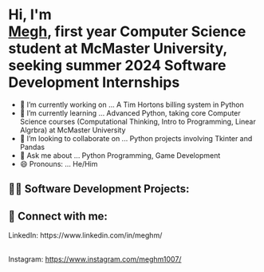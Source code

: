 <h1>Hi, I'm <br/><a href="https://www.linkedin.com/in/meghm/">Megh</a>, first year Computer Science student at McMaster University, seeking summer 2024 Software Development Internships</a></h1>

- 🔭 I’m currently working on ... A Tim Hortons billing system in Python
- 🌱 I’m currently learning ... Advanced Python, taking core Computer Science courses (Computational Thinking, Intro to Programming, Linear Algrbra) at McMaster University
- 👯 I’m looking to collaborate on ... Python projects involving Tkinter and Pandas
- 💬 Ask me about ... Python Programming, Game Development
- 😄 Pronouns: ... He/Him
  
<h2>👨‍💻 Software Development Projects:</h2>




<h2> 🤳 Connect with me:</h2>
LinkedIn: https://www.linkedin.com/in/meghm/
<br/> <br/>

Instagram: https://www.instagram.com/meghm1007/




